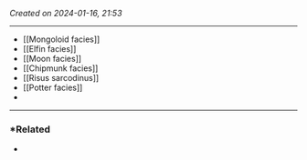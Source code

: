 *Created on 2024-01-16, 21:53* 

---
- [[Mongoloid facies]]
- [[Elfin facies]]
- [[Moon facies]]
- [[Chipmunk facies]]
- [[Risus sarcodinus]]
- [[Potter facies]]
- 

---
### *Related
- 